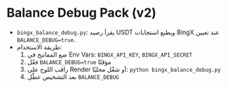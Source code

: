 # Balance Debug Pack (v2)
- `bingx_balance_debug.py`: يقرأ رصيد USDT ويطبع استجابات BingX عند تعيين `BALANCE_DEBUG=true`.
- طريقة الاستخدام:
  1) ضع المفاتيح في Env Vars: `BINGX_API_KEY`, `BINGX_API_SECRET`
  2) فعّل `BALANCE_DEBUG=true` مؤقتًا
  3) راقب اللوج على Render أو شغّل محليًا: `python bingx_balance_debug.py`
  4) بعد التشخيص عطّل `BALANCE_DEBUG`
